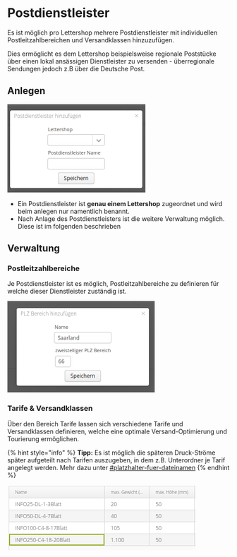 # Postdienstleister

Es ist möglich pro Lettershop mehrere Postdienstleister mit individuellen Postleitzahlbereichen und Versandklassen hinzuzufügen.

Dies ermöglicht es dem Lettershop beispielsweise regionale Poststücke über einen lokal ansässigen Dienstleister zu versenden - überregionale Sendungen jedoch z.B über die Deutsche Post.

## Anlegen

![Anlegen eines Postdienstleisters](../.gitbook/assets/image.png)

* Ein Postdienstleister ist **genau einem Lettershop** zugeordnet und wird beim anlegen nur namentlich benannt.
* Nach Anlage des Postdienstleisters ist die weitere Verwaltung möglich. Diese ist im folgenden beschrieben

## Verwaltung



### Postleitzahlbereiche

Je Postdienstleister ist es möglich, Postleitzahlbereiche zu definieren für welche dieser Dienstleister zuständig ist.

![Beispiel: Versandbereich Saarland mit PLZ Gebiet "66"](<../.gitbook/assets/image (1).png>)



### Tarife & Versandklassen

Über den Bereich Tarife lassen sich verschiedene Tarife und Versandklassen definieren, welche eine optimale Versand-Optimierung und Tourierung ermöglichen.

{% hint style="info" %}
**Tipp:** Es ist möglich die späteren Druck-Ströme später aufgeteilt nach Tarifen auszugeben, in dem z.B. Unterordner je Tarif angelegt werden. Mehr dazu unter [#platzhalter-fuer-dateinamen](lettershop.md#platzhalter-fuer-dateinamen "mention")
{% endhint %}



![Beispiel: Versandklassen nach Gewicht ](<../.gitbook/assets/image (7).png>)
